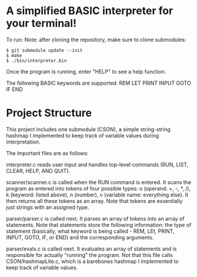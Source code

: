 # A simplified BASIC interpreter for your terminal!

To run: 
Note: after cloning the repository, make sure to clone submodules:
```
$ git submodule update --init
$ make
$ ./bin/interpreter.bin
```
Once the program is running, enter "HELP" to see a help function.

The following BASIC keywords are supported:
REM 
LET
PRINT
INPUT
GOTO
IF
END

# Project Structure

This project includes one submodule (CSON), a simple string-string hashmap I implemented to keep track of variable values during interpretation.

The important files are as follows:

interpreter.c reads user input and handles top-level commands (RUN, LIST, CLEAR, HELP, AND QUIT).

scanner/scanner.c is called when the RUN command is entered. It scans the program as entered into tokens of four possible types: o (operand: +, -, *, /), k (keyword: listed above), n (number), v (variable name: everything else). It then returns all these tokens as an array. Note that tokens are essentially just strings with an assigned type.

parser/parser.c is called next. It parses an array of tokens into an array of statements. Note that statements store the following information: the type of statement (basically, what keyword is being called - REM, LEt, PRINT, INPUT, GOTO, IF, or END) and the corresponding arguments.

parser/evals.c is called next. It evaluates an array of statements and is responsible for actually "running" the program. Not that this file calls CSON/hashmapLite.c, which is a barebones hashmap I implemented to keep track of variable values.